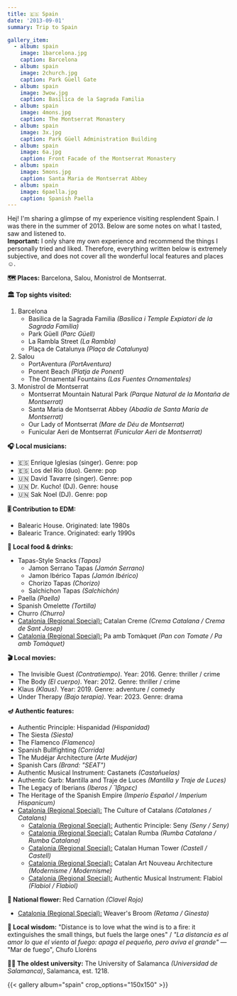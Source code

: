 ```yaml
---
title: 🇪🇸 Spain
date: '2013-09-01'
summary: Trip to Spain

gallery_item:
  - album: spain
    image: 1barcelona.jpg
    caption: Barcelona
  - album: spain
    image: 2church.jpg
    caption: Park Güell Gate 
  - album: spain
    image: 3wow.jpg
    caption: Basílica de la Sagrada Familia
  - album: spain
    image: 4mons.jpg
    caption: The Montserrat Monastery
  - album: spain
    image: 3x.jpg
    caption: Park Güell Administration Building
  - album: spain
    image: 6a.jpg
    caption: Front Facade of the Montserrat Monastery
  - album: spain
    image: 5mons.jpg
    caption: Santa Maria de Montserrat Abbey
  - album: spain
    image: 6paella.jpg
    caption: Spanish Paella
---
```

Hej! I'm sharing a glimpse of my experience visiting resplendent Spain. I was there in the summer of 2013. Below are some notes on what I tasted, saw and listened to.<br>
<b>Important:</b> I only share my own experience and recommend the things I personally tried and liked. Therefore, everything written below is extremely subjective, and does not cover all the wonderful local features and places ☺️.

<b>🗺 Places:</b> Barcelona, Salou, Monistrol de Montserrat.<br>

<b>🏛 Top sights visited: </b>
1. Barcelona
    - Basilica de la Sagrada Familia <i>(Basílica i Temple Expiatori de la Sagrada Família)</i>
    - Park Güell <i>(Parc Güell)</i>
    - La Rambla Street <i>(La Rambla)</i>
    - Plaça de Catalunya <i>(Plaça de Catalunya)</i>
2. Salou
    - PortAventura <i>(PortAventura)</i>
    - Ponent Beach <i>(Platja de Ponent)</i>
    - The Ornamental Fountains <i>(Las Fuentes Ornamentales)</i>
3. Monistrol de Montserrat
    - Montserrat Mountain Natural Park <i>(Parque Natural de la Montaña de Montserrat)</i>
    - Santa Maria de Montserrat Abbey <i>(Abadía de Santa María de Montserrat)</i>
    - Our Lady of Montserrat <i>(Mare de Déu de Montserrat)</i>
    - Funicular Aeri de Montserrat <i>(Funicular Aeri de Montserrat)</i>


<b>🎧 Local musicians: </b>
- 🇪🇸 Enrique Iglesias (singer). Genre: pop
- 🇪🇸 Los del Río (duo). Genre: pop
- 🇺🇳 David Tavarre (singer). Genre: pop
- 🇺🇳 Dr. Kucho! (DJ). Genre: house
- 🇺🇳 Sak Noel (DJ). Genre: pop

<b>🎚️ Contribution to EDM: </b>
- Balearic House. Originated: late 1980s
- Balearic Trance. Originated: early 1990s


<b>🥘 Local food & drinks: </b>
- Tapas-Style Snacks <i>(Tapas)</i>
  - Jamon Serrano Tapas <i>(Jamón Serrano)</i>
  - Jamon Ibérico Tapas <i>(Jamón Ibérico)</i>
  - Chorizo Tapas <i>(Chorizo)</i>
  - Salchichon Tapas <i>(Salchichón)</i>
- Paella <i>(Paella)</i>
- Spanish Omelette <i>(Tortilla)</i>
- Churro <i>(Churro)</i>
- <u>Catalonia (Regional Special):</u> Catalan Creme <i>(Crema Catalana / Crema de Sant Josep)</i>
- <u>Catalonia (Regional Special):</u> Pa amb Tomàquet <i>(Pan con Tomate / Pa amb Tomàquet)</i>

<b>🎬 Local movies:</b>
-  The Invisible Guest <i>(Contratiempo)</i>. Year: 2016. Genre: thriller / crime
-  The Body <i>(El cuerpo)</i>. Year: 2012. Genre: thriller / crime
-  Klaus <i>(Klaus)</i>. Year: 2019. Genre: adventure / comedy 
-  Under Therapy <i>(Bajo terapia)</i>. Year: 2023. Genre: drama


<b>🪔 Authentic features:</b>
- Authentic Principle: Hispanidad <i>(Hispanidad)</i>
- The Siesta <i>(Siesta)</i>
- The Flamenco <i>(Flamenco)</i>
- Spanish Bullfighting <i>(Corrida)</i>
- The Mudéjar Architecture <i>(Arte Mudéjar)</i>
- Spanish Cars <i>(Brand: "SEAT")</i>
- Authentic Musical Instrument: Castanets <i>(Castañuelas)</i> 
- Authentic Garb: Mantilla and Traje de Luces <i>(Mantilla y Traje de Luces)</i>
- The Legacy of Iberians <i>(Iberos / Ἴβηρες)</i> 
- The Heritage of the Spanish Empire <i>(Imperio Español / Imperium Hispanicum)</i>
- <u>Catalonia (Regional Special):</u> The Culture of Catalans <i>(Catalanes / Catalans)</i>
  - <u>Catalonia (Regional Special):</u> Authentic Principle: Seny <i>(Seny / Seny)</i>
  - <u>Catalonia (Regional Special):</u> Catalan Rumba <i>(Rumba Catalana / Rumba Catalana)</i>
  - <u>Catalonia (Regional Special):</u> Catalan Human Tower <i>(Castell / Castell)</i>
  - <u>Catalonia (Regional Special):</u> Catalan Art Nouveau Architecture <i>(Modernisme / Modernisme)</i>
  - <u>Catalonia (Regional Special):</u> Authentic Musical Instrument: Flabiol <i>(Flabiol / Flabiol)</i>
  

<b>💐 National flower: </b> Red Carnation <i>(Clavel Rojo)</i>
- <u>Catalonia (Regional Special):</u> Weaver's Broom <i>(Retama / Ginesta)</i>


<b>🦉 Local wisdom:</b> "Distance is to love what the wind is to a fire: it extinguishes the small things, but fuels the large ones" / <i>"La distancia es al amor lo que el viento al fuego: apaga el pequeño, pero aviva el grande"</i> — "Mar de fuego", Chufo Lloréns


<b>👨‍🎓 The oldest university:</b> The University of Salamanca <i>(Universidad de Salamanca)</i>, Salamanca, est. 1218. 



{{< gallery album="spain" crop_options="150x150" >}}
   

